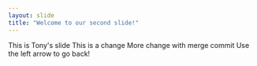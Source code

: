 ```yaml
---
layout: slide
title: "Welcome to our second slide!"
---
```

This is Tony's slide
This is a change
More change with merge commit
Use the left arrow to go back!
